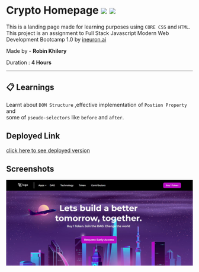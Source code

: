 #  Crypto Homepage ![](https://img.shields.io/badge/-HTML-orange) ![](https://img.shields.io/badge/-CSS-yellowgreen)
  
  

This is a landing page made for learning purposes using `CORE CSS` and `HTML`.  This project is an assignment to Full Stack Javascript Modern Web Development Bootcamp 1.0 by  [ineuron.ai](https://ineuron.ai/)  


Made by - **Robin Khilery**

Duration : **4 Hours**

***
 
## :clipboard: Learnings
Learnt  about `DOM Structure` ,effective implementation of `Postion Property` and  
some of `pseudo-selectors` like `before` and `after`.

## Deployed Link
 [click here to see deployed version](https://crypto-homepage-link.netlify.app/ "Click to Visit Link") 


## Screenshots
![](./assets/Screenshot.JPG)




 